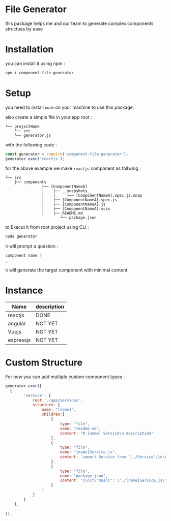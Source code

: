 # File Generator

this package helps me and our team to generate complex components structues by ease

# Installation

you can install it using npm :
```bash
npm i component-file-generator
```

# Setup

you need to install `node` on your machine to use this package,

also create a simple file in your app root :
```
└── projectName
    └── src
    └── generator.js
```

with the following code : 
```javascript
const generator = require('component-file-generator');
generator.exec('reactjs');
```

for the above example we make `reactjs` component as follwing :

```
└── src
    ├── components
				├── [ComponentNameA]
				│    ├── __snapshots__
				│    │     ├── [ComponentNameA].spec.js.snap
				│    ├── [ComponentNameA].spec.js
				│    ├── [ComponentNameA].js
				│    ├── [ComponentNameA].scss
				│    ├── README.md
						└── package.json
```

to Execut it from root project using CLI :
```bash
node generator
```
it will prompt a question :
```bash
component name ?
_
```
it will generate the target component with minimal content.

# Instance

|  Name       |   description |
|  ----       |   ----        |
|  reactjs    |   DONE        |
|  angular    |   NOT YET     |
|  Vuejs      |   NOT YET     |
|  expressjs  |   NOT YET     |

# Custom Structure

For now you can add multiple custom component types :
```javascript
generator.exec([
  {
		'service': {
			root:'./app/services',
			structure: {
				name: "[name]",
				children:[
					{
						type: "file",
						name: "readme.md",
						content: "# [name] Service\n description"
					},
					{
						type: "file",
						name: "[name]Service.js",
						content: `import Service from '../Service';\n\nexport default class [name] {\n\t// instruction\n\t}\n}\n`
					},
					{
						type: "file",
						name: "package.json",
						content: "{\n\t\"main\": \"./[name]Service.js\"\n}"
					}
				]
			}
		}
	},
	...
]);
```
